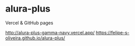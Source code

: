 # alura-plus

Vercel & GitHub pages

http://alura-plus-gamma-navy.vercel.app/
https://felipe-s-oliveira.github.io/alura-plus/
